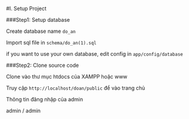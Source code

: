#I. Setup Project

###Step1: Setup database

Create database name `do_an`

Import sql file in `schema/do_an(1).sql`

if you want to use your own database, edit config in `app/config/database`



###Step2: Clone source code

Clone vào thư mục htdocs của XAMPP hoặc www 



Truy cập `http://localhost/doan/public` để vào trang chủ


Thông tin đăng nhập của admin

admin / admin

